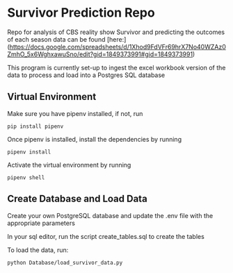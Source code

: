 # Survivor Prediction Repo
Repo for analysis of CBS reality show Survivor and predicting the outcomes of each season data can be found [here:] (https://docs.google.com/spreadsheets/d/1Xhod9FdVFr69hrX7No40WZAz0ZmhO_5x6WghxawuSno/edit?gid=1849373991#gid=1849373991)

This program is currently set-up to ingest the excel workbook version of the data to process and load into a Postgres SQL database

## Virtual Environment
Make sure you have pipenv installed, if not, run 
```
pip install pipenv
```

Once pipenv is installed, install the dependencies by running 
```
pipenv install
```

Activate the virtual environment by running 
```
pipenv shell
```

## Create Database and Load Data
Create your own PostgreSQL database and update the .env file with the appropriate parameters

In your sql editor, run the script create_tables.sql to create the tables

To load the data, run: 
```
python Database/load_survivor_data.py
```
